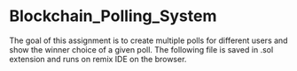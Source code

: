 # Blockchain_Polling_System

The goal of this assignment is to create multiple polls for different users and show the winner choice of a given poll. The following file is saved in .sol extension and runs on remix IDE on the browser.
